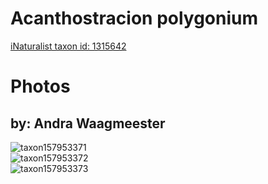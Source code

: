 
Acanthostracion polygonium
==========================
  
[iNaturalist taxon id: 1315642](https://www.inaturalist.org/taxa/1315642)
# Photos

## by: Andra Waagmeester
  
![taxon157953371](https://inaturalist-open-data.s3.amazonaws.com/photos/169253095/medium.jpeg)  
![taxon157953372](https://inaturalist-open-data.s3.amazonaws.com/photos/169253059/medium.jpeg)  
![taxon157953373](https://inaturalist-open-data.s3.amazonaws.com/photos/169253031/medium.jpeg)